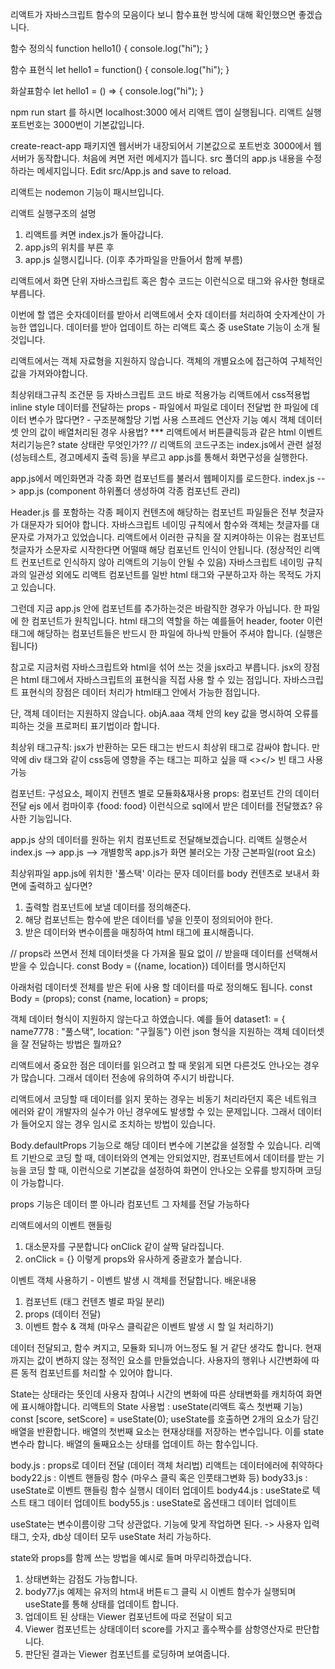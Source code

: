 리액트가 자바스크립트 함수의 모음이다 보니
함수표현 방식에 대해 확인했으면 좋겠습니다.

함수 정의식
function hello1() {
    console.log("hi");
}

함수 표현식
let hello1 = function() {
    console.log("hi");
}

화살표함수
let hello1 = () => {
    console.log("hi");
}

<!--  -->
npm run start 를 하시면
localhost:3000
에서 리액트 앱이 실행됩니다.
리액트 실행 포트번호는 3000번이 기본값입니다.

create-react-app 패키지엔 웹서버가 내장되어서
기본값으로 포트번호 3000에서 웹서버가 동작합니다.
처음에 켜면 저런 메세지가 뜹니다. src 폴더의 app.js 내용을 수정하라는 메세지입니다.
Edit src/App.js and save to reload.

리액트는 nodemon 기능이 패시브입니다.

리액트 실행구조의 설명
1. 리액트를 켜면 index.js가 돌아갑니다.
2. app.js의 위치를 부른 후
3. app.js 실행시킵니다. (이후 추가파일을 만들어서 함께 부름)

리액트에서 화면 단위 자바스크립트 혹은 함수 코드는
<App /> 이런식으로 태그와 유사한 형태로 부릅니다.

이번에 할 앱은 숫자데이터를 받아서 리액트에서 숫자 데이터를 처리하여 숫자계산이 가능한 앱입니다.
데이터를 받아 업데이트 하는 리액트 훅스 중
useState 기능이 소개 될 것입니다.

리액트에서는 객체 자료형을 지원하지 않습니다.
객체의 개별요소에 접근하여 구체적인 값을 가져와야합니다.

<!-- 20240507 -->
최상위태그규칙
조건문 등 자바스크립트 코드 바로 적용가능
리액트에서 css적용법 inline style
데이터를 전달하는 props - 파일에서 파일로 데이터 전달법
한 파일에 데이터 변수가 많다면? - 구조분해할당 기법 사용
스프레드 연산자 기능 예시
객체 데이터 셋 안의 값이 배열처리된 경우 사용법?
*** 리액트에서 버튼클릭등과 같은 html 이벤트 처리기능은?
state 상태란 무엇인가??
//
리액트의 코드구조는
index.js에서 관련 설정(성능테스트, 경고메세지 출력 등)을 부르고
app.js를 통해서 화면구성을 실행한다.

app.js에서 메인화면과 각종 화면 컴포넌트를 불러서 웹페이지를 로드한다.
index.js --> app.js (component 하위폴더 생성하여 각종 컴포넌트 관리)

Header.js 를 포함하는 각종 페이지 컨텐츠에 해당하는 컴포넌트 파일들은
전부 첫글자가 대문자가 되어야 합니다.
자바스크립트 네이밍 규칙에서 함수와 객체는 첫글자를 대문자로 가져가고 있었습니다.
리액트에서 이러한 규칙을 잘 지켜야하는 이유는
컴포넌트 첫글자가 소문자로 시작한다면 어떨때 해당 컴포넌트 인식이 안됩니다.
(정상적인 리액트 컨포넌트로 인식하지 않아 리액트의 기능이 안될 수 있음)
자바스크립트 네이밍 규칙과의 일관성 외에도 리액트 컴포넌트를 일반 html 태그와
구분하고자 하는 목적도 가지고 있습니다.

그런데 지금 app.js 안에 컴포넌트를 추가하는것은 바람직한 경우가 아닙니다.
한 파일에 한 컴포넌트가 원칙입니다.
html 태그의 역할을 하는 예를들어 header, footer 이런 태그에 해당하는 컴포넌트들은
반드시 한 파일에 하나씩 만들어 주셔야 합니다. (실행은 됩니다)

참고로 지금처럼 자바스크립트와 html을 섞어 쓰는 것을 jsx라고 부릅니다.
jsx의 장점은 html 태그에서 자바스크립트의 표현식을 직접 사용 할 수 있는 점입니다.
자바스크립트 표현식의 장점은 데이터 처리가 html태그 안에서 가능한 점입니다.

단, 객체 데이터는 지원하지 않습니다.
objA.aaa 객체 안의 key 값을 명시하여 오류를 피하는 것을 프로퍼티 표기법이라 합니다.

최상위 태그규칙:
jsx가 반환하는 모든 태그는 반드시 최상위 태그로 감싸야 합니다.
만약에 div 태그와 같이 css등에 영향을 주는 태그는 피하고 싶을 때
<></> 빈 태그 사용 가능

<!--  -->
컴포넌트: 구성요소, 페이지 컨텐츠 별로 모듈화&재사용
props: 컴포넌트 간의 데이터 전달
ejs 에서 컴마이후 {food: food} 이런식으로 sql에서 받은 데이터를 전달했죠? 유사한 기능입니다.

app.js 상의 데이터를 원하는 위치 컴포넌트로 전달해보겠습니다.
리액트 실행순서
index.js --> app.js --> 개별항목
app.js가 화면 불러오는 가장 근본파일(root 요소)

최상위파일 app.js에 위치한 '풀스택' 이라는 문자 데이터를 body 컨텐츠로 보내서 화면에 출력하고 싶다면?
1. 출력할 컴포넌트에 보낼 데이터를 정의해준다.
2. 해당 컴포넌트는 함수에 받은 데이터를 넣을 인풋이 정의되어야 한다.
3. 받은 데이터와 변수이름을 매칭하여 html 태그에 표시해줍니다.

// props라 쓰면서 전체 데이터셋을 다 가져올 필요 없이
// 받을때 데이터를 선택해서 받을 수 있습니다.
const Body = ({name, location}) 데이터를 명시하던지

아래처럼 데이터셋 전체를 받은 뒤에 사용 할 데이터를 따로 정의해도 됩니다.
const Body = (props);
const {name, location} = props;

객체 데이터 형식이 지원하지 않는다고 하였습니다.
예를 들어
dataset1: = { name7778 : "풀스택", location: "구월동"}
이런 json 형식을 지원하는 객체 데이터셋을 잘 전달하는 방법은 뭘까요?

리액트에서 중요한 점은 데이터를 읽으려고 할 때 못읽게 되면 다른것도 안나오는 경우가 많습니다.
그래서 데이터 전송에 유의하여 주시기 바랍니다.

리액트에서 코딩할 때 데이터를 읽지 못하는 경우는
비동기 처리라던지 혹은 네트워크 에러와 같이 개발자의 실수가 아닌 경우에도 발생할 수 있는 문제입니다.
그래서 데이터가 들어오지 않는 경우 임시로 조치하는 방법이 있습니다.

Body.defaultProps 기능으로 해당 데이터 변수에 기본값을 설정할 수 있습니다.
리액트 기반으로 코딩 할 때, 데이터와의 연계는 안되었지만,
컴포넌트에서 데이터를 받는 기능을 코딩 할 때, 이런식으로 기본값을 설정하여
화면이 안나오는 오류를 방지하며 코딩이 가능합니다.

props 기능은 데이터 뿐 아니라 컴포넌트 그 자체를 전달 가능하다

리액트에서의 이벤트 핸들링
1. 대소문자를 구분합니다 onClick 같이 살짝 달라집니다.
2. onClick = {} 이렇게 props와 유사하게 중괄호가 붙습니다.

이벤트 객체 사용하기 - 이벤트 발생 시 객체를 전달합니다.
배운내용
1. 컴포넌트 (태그 컨텐츠 별로 파일 분리)
2. props (데이터 전달)
3. 이벤트 함수 & 객체 (마우스 클릭같은 이벤트 발생 시 할 일 처리하기)

데이터 전달되고, 함수 켜지고, 모듈화 되니까 어느정도 될 거 같단 생각도 합니다.
현재까지는 값이 변하지 않는 정적인 요소를 만들었습니다.
사용자의 행위나 시간변화에 따른 동적 컴포넌트를 처리할 수 있어야 합니다.

State는 상태라는 뜻인데 사용자 참여나 시간의 변화에 따른 상태변화를 캐치하여 화면에 표시해야합니다.
리액트의 State 사용법 : useState(리액트 훅스 첫번째 기능)
const [score, setScore] = useState(0);
useState를 호출하면 2개의 요소가 담긴 배열을 반환합니다.
배열의 첫번째 요소는 현재상태를 저장하는 변수입니다. 이를 state 변수라 합니다.
배열의 둘째요소는 상태를 업데이트 하는 함수입니다.

body.js : props로 데이터 전달 (데이터 객체 처리법)
리액트는 데이터에러에 취약하다
body22.js : 이벤트 핸들링 함수 (마우스 클릭 혹은 인풋태그변화 등)
body33.js : useState로 이벤트 핸들링 함수 실행시 데이터 업데이트
body44.js : useState로 텍스트 태그 데이터 업데이트
body55.js : useState로 옵션태그 데이터 업데이트

useState는 변수이름이랑 그닥 상관없다. 기능에 맞게 작업하면 된다.
-> 사용자 입력 태그, 숫자, db상 데이터 모두 useState 처리 가능하다.


state와 props를 함께 쓰는 방법을 예시로 들며 마무리하겠습니다.
1. 상태변화는 감점도 가능합니다.
2. body77.js 예제는 유저의 htm내 버튼ㅌ그 클릭 시 이벤트 함수가 실행되며
useState를 통해 상태를 업데이트 합니다.
3. 업데이트 된 상태는 Viewer 컴포넌트에 따로 전달이 되고
4. Viewer 컴포넌트는 상태데이터 score를 가지고 홀수짝수를 삼항영산자로 판단합니다.
5. 판단된 결과는 Viewer 컴포넌트를 로딩하며 보여줍니다.